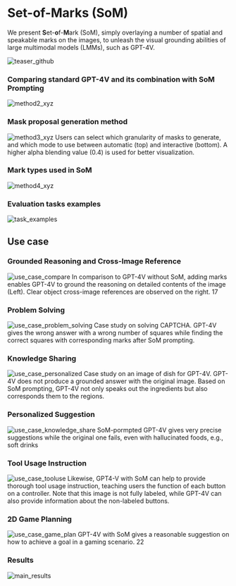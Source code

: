 # Set-of-Marks (SoM)

We present **S**et-**o**f-**M**ark (SoM), simply overlaying a number of spatial and speakable marks on the images, to unleash the visual grounding abilities of large multimodal models (LMMs), such as GPT-4V.

![teaser_github](https://github.com/microsoft/SoM/assets/11957155/e4720105-b4b2-40c0-9303-2d8f1cb27d91)
### Comparing standard GPT-4V and its combination with SoM Prompting
![method2_xyz](https://github.com/microsoft/SoM/assets/34880758/32a269c4-8465-4eaf-aa90-48e9534649d9)
### Mask proposal generation method
![method3_xyz](https://github.com/microsoft/SoM/assets/34880758/2443572b-995a-4f29-95df-3e3fc0f510d6)
Users can select which granularity of masks to generate, and which mode to use between automatic (top) and interactive (bottom). A higher alpha blending value (0.4) is used for better visualization.
### Mark types used in SoM
![method4_xyz](https://github.com/microsoft/SoM/assets/34880758/a9cddc47-f975-4991-b35a-72c50813c092)
### Evaluation tasks examples
![task_examples](https://github.com/microsoft/SoM/assets/34880758/5676ee40-a051-404f-8eed-74fe87020916)
## Use case
### Grounded Reasoning and Cross-Image Reference
![use_case_compare](https://github.com/microsoft/SoM/assets/34880758/13d1fc38-e605-41c0-8b54-009d0ce98e1e)
In comparison to GPT-4V without SoM, adding marks enables GPT-4V to ground the
reasoning on detailed contents of the image (Left). Clear object cross-image references are observed
on the right.
17
### Problem Solving
![use_case_problem_solving](https://github.com/microsoft/SoM/assets/34880758/e09920d7-e6cf-4297-86c3-e08b8d0f9e21)
Case study on solving CAPTCHA. GPT-4V gives the wrong answer with a wrong number
of squares while finding the correct squares with corresponding marks after SoM prompting.
### Knowledge Sharing
![use_case_personalized](https://github.com/microsoft/SoM/assets/34880758/a78fd954-69e0-4816-a7c0-04698448293f)
Case study on an image of dish for GPT-4V. GPT-4V does not produce a grounded answer
with the original image. Based on SoM prompting, GPT-4V not only speaks out the ingredients but
also corresponds them to the regions.
### Personalized Suggestion
![use_case_knowledge_share](https://github.com/microsoft/SoM/assets/34880758/b2489e73-ddf4-4c08-8e99-0790a1aa2b0b)
SoM-pormpted GPT-4V gives very precise suggestions while the original one fails, even
with hallucinated foods, e.g., soft drinks
### Tool Usage Instruction
![use_case_tooluse](https://github.com/microsoft/SoM/assets/34880758/00e5c89b-dbba-4755-a39c-056e229f5c18)
Likewise, GPT4-V with SoM can help to provide thorough tool usage instruction, teaching
users the function of each button on a controller. Note that this image is not fully labeled, while
GPT-4V can also provide information about the non-labeled buttons.
### 2D Game Planning
![use_case_game_plan](https://github.com/microsoft/SoM/assets/34880758/9caf1c28-b1c3-48fc-b852-b5f7807b1488)
GPT-4V with SoM gives a reasonable suggestion on how to achieve a goal in a gaming
scenario.
22
### Results

![main_results](https://github.com/microsoft/SoM/assets/34880758/722ac979-6c7f-4740-9625-cac38060e0ad)
